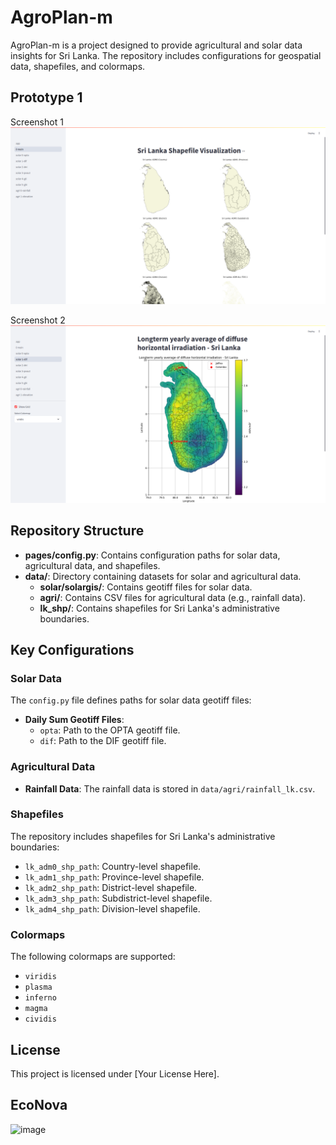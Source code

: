 # AgroPlan-m

AgroPlan-m is a project designed to provide agricultural and solar data insights for Sri Lanka. The repository includes configurations for geospatial data, shapefiles, and colormaps.

## Prototype 1 

Screenshot 1
![img1_.png](img1.png)

Screenshot 2 
![img2_.png](img2.png)

## Repository Structure

- **pages/config.py**: Contains configuration paths for solar data, agricultural data, and shapefiles.
- **data/**: Directory containing datasets for solar and agricultural data.
  - **solar/solargis/**: Contains geotiff files for solar data.
  - **agri/**: Contains CSV files for agricultural data (e.g., rainfall data).
  - **lk_shp/**: Contains shapefiles for Sri Lanka's administrative boundaries.

## Key Configurations

### Solar Data

The `config.py` file defines paths for solar data geotiff files:

- **Daily Sum Geotiff Files**:
  - `opta`: Path to the OPTA geotiff file.
  - `dif`: Path to the DIF geotiff file.

### Agricultural Data

- **Rainfall Data**: The rainfall data is stored in `data/agri/rainfall_lk.csv`.

### Shapefiles

The repository includes shapefiles for Sri Lanka's administrative boundaries:

- `lk_adm0_shp_path`: Country-level shapefile.
- `lk_adm1_shp_path`: Province-level shapefile.
- `lk_adm2_shp_path`: District-level shapefile.
- `lk_adm3_shp_path`: Subdistrict-level shapefile.
- `lk_adm4_shp_path`: Division-level shapefile.

### Colormaps

The following colormaps are supported:
- `viridis`
- `plasma`
- `inferno`
- `magma`
- `cividis`

## License

This project is licensed under [Your License Here].

## EcoNova 
![image](https://github.com/user-attachments/assets/d1ad6661-32e5-41bd-ad2e-73f39f38ad30)

